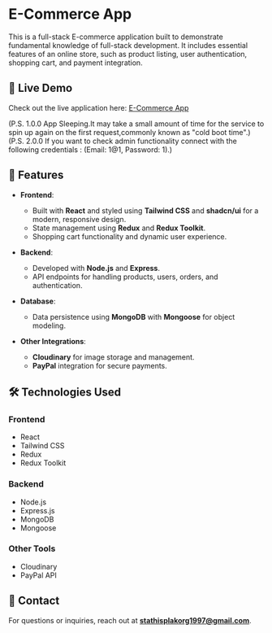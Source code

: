 # E-Commerce App

This is a full-stack E-commerce application built to demonstrate fundamental knowledge of full-stack development. It includes essential features of an online store, such as product listing, user authentication, shopping cart, and payment integration.

## 🚀 Live Demo

Check out the live application here: [E-Commerce App](https://ecommerce-px2q.onrender.com/shop/home)

(P.S. 1.0.0 App Sleeping.It may take a small amount of time for the service to spin up again on the first request,commonly known as "cold boot time".)
(P.S. 2.0.0 If you want to check admin functionality connect with the following credentials : (Email: 1@1, Password: 1).)

## 📖 Features

- **Frontend**:
  - Built with **React** and styled using **Tailwind CSS** and **shadcn/ui** for a modern, responsive design.
  - State management using **Redux** and **Redux Toolkit**.
  - Shopping cart functionality and dynamic user experience.

- **Backend**:
  - Developed with **Node.js** and **Express**.
  - API endpoints for handling products, users, orders, and authentication.

- **Database**:
  - Data persistence using **MongoDB** with **Mongoose** for object modeling.

- **Other Integrations**:
  - **Cloudinary** for image storage and management.
  - **PayPal** integration for secure payments.

## 🛠️ Technologies Used

### Frontend
- React
- Tailwind CSS
- Redux
- Redux Toolkit

### Backend
- Node.js
- Express.js
- MongoDB
- Mongoose

### Other Tools
- Cloudinary
- PayPal API




## 📧 Contact

For questions or inquiries, reach out at **stathisplakorg1997@gmail.com**.
